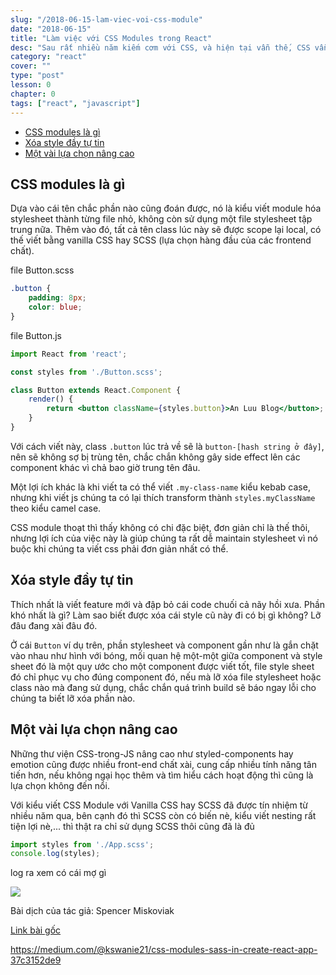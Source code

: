 ```yaml
---
slug: "/2018-06-15-lam-viec-voi-css-module"
date: "2018-06-15"
title: "Làm việc với CSS Modules trong React"
desc: "Sau rất nhiều năm kiếm cơm với CSS, và hiện tại vẫn thế, CSS vẫn luôn là niềm hứng thú của cá nhân mình. Ngày nảy ngày nay để làm việc với Component của React, chúng ta sẽ có nhiều lựa chọn hơn khi 'CSS trong JS' đang là lựa chọn hàng đầu. Trong thời đại của component phủ sóng khắp các mặt trận, CSS Modules hứa hiện là món ngon"
category: "react"
cover: ""
type: "post"
lesson: 0
chapter: 0
tags: ["react", "javascript"]
---
```


<!-- TOC -->

- [CSS modules là gì](#css-modules-là-gì)
- [Xóa style đầy tự tin](#xóa-style-đầy-tự-tin)
- [Một vài lựa chọn nâng cao](#một-vài-lựa-chọn-nâng-cao)

<!-- /TOC -->

## CSS modules là gì

Dựa vào cái tên chắc phần nào cũng đoán được, nó là kiểu viết module hóa stylesheet thành từng file nhỏ, không còn sử dụng một file stylesheet tập trung nữa. Thêm vào đó, tất cả tên class lúc này sẽ được scope lại local, có thế viết bằng vanilla CSS hay SCSS (lựa chọn hàng đầu của các frontend chất).

file Button.scss
```scss
.button {
    padding: 8px;
    color: blue;
}
```

file Button.js
```jsx
import React from 'react';

const styles from './Button.scss';

class Button extends React.Component {
    render() {
        return <button className={styles.button}>An Luu Blog</button>;
    }
}
```

Với cách viết này, class `.button` lúc trả về sẽ là `button-[hash string ở đây]`, nên sẽ không sợ bị trùng tên, chắc chắn không gây side effect lên các component khác vì chả bao giờ trung tên đâu.

Một lợi ích khác là khi viết ta có thể viết `.my-class-name` kiểu kebab case, nhưng khi viết js chúng ta có lại thích transform thành `styles.myClassName` theo kiểu camel case.

CSS module thoạt thì thấy không có chi đặc biệt, đơn giản chỉ là thế thôi, nhưng lợi ích của việc này là giúp chúng ta rất dễ maintain stylesheet vì nó buộc khi chúng ta viết css phải đơn giản nhất có thể.

## Xóa style đầy tự tin

Thích nhất là viết feature mới và đập bỏ cái code chuối cả nãy hồi xưa. Phần khó nhất là gì? Làm sao biết được xóa cái style cũ này đi có bị gì không? Lỡ đâu đang xài đâu đó.

Ở cái `Button` ví dụ trên, phần stylesheet và component gần như là gắn chặt vào nhau như hình với bóng, mối quan hệ một-một giữa component và style sheet đó là một quy ước cho một component được viết tốt, file style sheet đó chỉ phục vụ cho đúng component đó, nếu mà lỡ xóa file stylesheet hoặc class nào mà đang sử dụng, chắc chắn quá trình build sẽ báo ngay lỗi cho chúng ta biết lỡ xóa phần nào.

## Một vài lựa chọn nâng cao

Những thư viện CSS-trong-JS nâng cao như styled-components hay emotion cũng được nhiều front-end chất xài, cung cấp nhiều tính năng tân tiến hơn, nếu không ngại học thêm và tìm hiểu cách hoạt động thì cũng là lựa chọn không đến nổi.

Với kiểu viết CSS Module với Vanilla CSS hay SCSS đã được tín nhiệm từ nhiều năm qua, bên cạnh đó thì SCSS còn có biến nè, kiểu viết nesting rất tiện lợi nè,... thì thật ra chỉ sử dụng SCSS thôi cũng đã là đủ

```jsx
import styles from './App.scss';
console.log(styles);
```

log ra xem có cái mợ gì

![](https://cdn-images-1.medium.com/max/800/1*o9VrQ1idA8SqwJ_o6TL9Hg.png)

Bài dịch của tác giả: Spencer Miskoviak

[Link bài gốc](https://medium.com/@skovy/writing-maintainable-styles-and-components-with-css-modules-308a9216a6c2)

https://medium.com/@kswanie21/css-modules-sass-in-create-react-app-37c3152de9